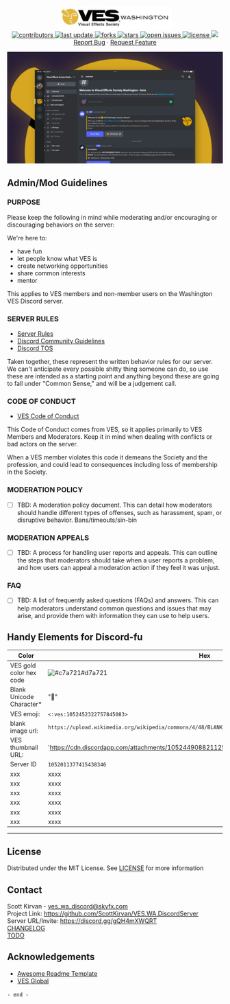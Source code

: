 

<div align="center">
  <img src="assets/266x51_ves_wa_logotype.png" alt="logo" width="266" height="auto" />
  <br />
<!-- Badges -->
  <a href="https://github.com/ScottKirvan/ScooterGitTemplate/graphs/contributors">
    <img src="https://img.shields.io/github/contributors/ScottKirvan/ScooterGitTemplate" alt="contributors" />
  </a>
  <a href="">
    <img src="https://img.shields.io/github/last-commit/ScottKirvan/ScooterGitTemplate" alt="last update" />
  </a>
  <a href="https://github.com/ScottKirvan/ScooterGitTemplate/network/members">
    <img src="https://img.shields.io/github/forks/ScottKirvan/ScooterGitTemplate" alt="forks" />
  </a>
  <a href="https://github.com/ScottKirvan/ScooterGitTemplate/stargazers">
    <img src="https://img.shields.io/github/stars/ScottKirvan/ScooterGitTemplate" alt="stars" />
  </a>
  <a href="https://github.com/ScottKirvan/ScooterGitTemplate/issues/">
    <img src="https://img.shields.io/github/issues/ScottKirvan/ScooterGitTemplate" alt="open issues" />
  </a>
  <a href="https://github.com/ScottKirvan/ScooterGitTemplate/blob/master/LICENSE">
    <img src="https://img.shields.io/github/license/ScottKirvan/ScooterGitTemplate.svg" alt="license" />
  </a>
  <a href="https://discord.gg/gQH4mXWQRT">
    <img src="https://img.shields.io/discord/1052011377415438346?style=flat-square&label=discord&color=00ACD7">
  </a>
  <br />
    <a href="https://github.com/ScottKirvan/ScooterGitTemplate/issues/">Report Bug</a>
  <span> · </span>
    <a href="https://github.com/ScottKirvan/ScooterGitTemplate/issues/">Request Feature</a>
</div>

![VES WA Discord Server UI](assets/screengrab.png)

## Admin/Mod Guidelines

### PURPOSE

Please keep the following in mind while moderating and/or encouraging or discouraging behaviors on the server:

We're here to:
- have fun
- let people know what VES is
- create networking opportunities
- share common interests
- mentor

This applies to VES members and non-member users on the Washington VES Discord server.

### SERVER RULES

- [Server Rules](docs/Server%20Rules.md)
- [Discord Community Guidelines](https://discordapp.com/guidelines "Discord Community Guidelines") 
- [Discord TOS](https://discordapp.com/terms "Discord TOS") 

Taken together, these represent the written behavior rules for our server.  We can't anticipate every possible shitty thing someone can do, so use these are intended as a starting point and anything beyond these are going to fall under "Common Sense," and will be a judgement call.

### CODE OF CONDUCT

-  [VES Code of Conduct](https://www.vesglobal.org/visual-effects-society-code-of-conduct/ "VES Code of Conduct")

This Code of Conduct comes from VES, so it applies primarily to VES Members and Moderators.  Keep it in mind when dealing with conflicts or bad actors on the server.

When a VES member violates this code it demeans the Society and the profession, and could lead to consequences including loss of membership in the Society.

### MODERATION POLICY
- [ ] TBD:  A moderation policy document. This can detail how moderators should handle different types of offenses, such as harassment, spam, or disruptive behavior.  Bans/timeouts/sin-bin

### MODERATION APPEALS
- [ ] TBD:  A process for handling user reports and appeals. This can outline the steps that moderators should take when a user reports a problem, and how users can appeal a moderation action if they feel it was unjust.

### FAQ
- [ ] TBD:  A list of frequently asked questions (FAQs) and answers. This can help moderators understand common questions and issues that may arise, and provide them with information they can use to help users.

## Handy Elements for Discord-fu

| Color             | Hex                                                                |
| ----------------- | ------------------------------------------------------------------ |
| VES gold color hex code |  ![#c7a721](https://via.placeholder.com/10/d7a721?text=+)#d7a721 |
| Blank Unicode Character* | "᲼" | 
| VES emoji: | `<:ves:1052452322757845083>` |
| blank image url:       |            `https://upload.wikimedia.org/wikipedia/commons/4/48/BLANK_ICON.png` |
| VES thumbnail URL: | 'https://cdn.discordapp.com/attachments/1052449088211259403/1052489659495764079/ves_emoji.png'|
| Server ID        |           `1052011377415438346` |
| xxx        |            xxxx |
| xxx        |            xxxx |
| xxx        |            xxxx |
| xxx        |            xxxx |
| xxx        |            xxxx |
| xxx        |            xxxx |

---
## License

Distributed under the MIT License.  See [LICENSE](LICENSE.md) for more information

## Contact

Scott Kirvan - ves_wa_discord@skvfx.com  
Project Link: https://github.com/ScottKirvan/VES.WA.DiscordServer  
Server URL/Invite:  https://discord.gg/gQH4mXWQRT  
[CHANGELOG](notes/CHANGELOG.md)   
[TODO](notes/TODO.md)  

## Acknowledgements

 - [Awesome Readme Template](https://github.com/Louis3797/awesome-readme-template)
 - [VES Global](https://VESGlobal.org)


`- end -`
